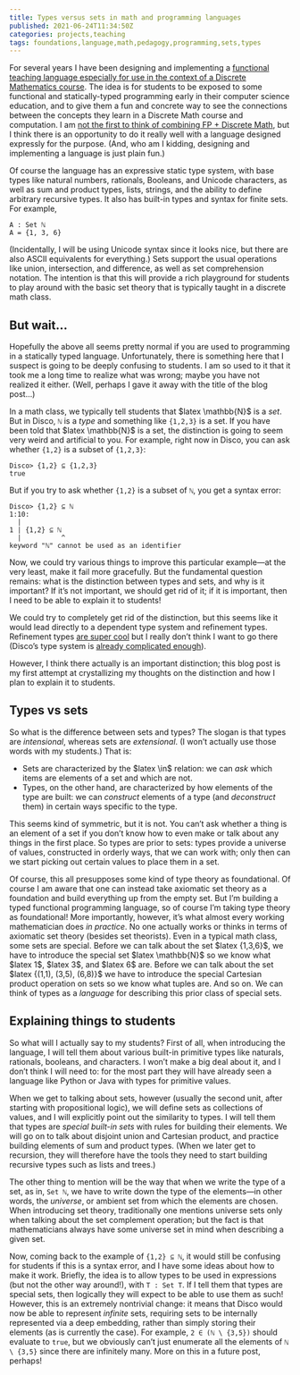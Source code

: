 ```yaml
---
title: Types versus sets in math and programming languages
published: 2021-06-24T11:34:50Z
categories: projects,teaching
tags: foundations,language,math,pedagogy,programming,sets,types
---
```


<p>For several years I have been designing and implementing a <a href="https://github.com/disco-lang/disco/">functional teaching language especially for use in the context of a Discrete Mathematics course</a>. The idea is for students to be exposed to some functional and statically-typed programming early in their computer science education, and to give them a fun and concrete way to see the connections between the concepts they learn in a Discrete Math course and computation. I am <a href="https://cs.wheaton.edu/~tvandrun/dmfp/">not the first to think of combining FP + Discrete Math</a>, but I think there is an opportunity to do it really well with a language designed expressly for the purpose. (And, who am I kidding, designing and implementing a language is just plain fun.)</p>
<p>Of course the language has an expressive static type system, with base types like natural numbers, rationals, Booleans, and Unicode characters, as well as sum and product types, lists, strings, and the ability to define arbitrary recursive types. It also has built-in types and syntax for finite sets. For example,</p>
<pre><code>A : Set ℕ
A = {1, 3, 6}</code></pre>
<p>(Incidentally, I will be using Unicode syntax since it looks nice, but there are also ASCII equivalents for everything.) Sets support the usual operations like union, intersection, and difference, as well as set comprehension notation. The intention is that this will provide a rich playground for students to play around with the basic set theory that is typically taught in a discrete math class.</p>
<h2 id="but-wait">But wait…</h2>
<p>Hopefully the above all seems pretty normal if you are used to programming in a statically typed language. Unfortunately, there is something here that I suspect is going to be deeply confusing to students. I am so used to it that it took me a long time to realize what was wrong; maybe you have not realized it either. (Well, perhaps I gave it away with the title of the blog post…)</p>
<p>In a math class, we typically tell students that $latex \mathbb{N}$ is a <em>set</em>. But in Disco, <code>ℕ</code> is a <em>type</em> and something like <code>{1,2,3}</code> is a set. If you have been told that $latex \mathbb{N}$ is a set, the distinction is going to seem very weird and artificial to you. For example, right now in Disco, you can ask whether <code>{1,2}</code> is a subset of <code>{1,2,3}</code>:</p>
<pre><code>Disco&gt; {1,2} ⊆ {1,2,3}
true</code></pre>
<p>But if you try to ask whether <code>{1,2}</code> is a subset of <code>ℕ</code>, you get a syntax error:</p>
<pre><code>Disco&gt; {1,2} ⊆ ℕ
1:10:
  |
1 | {1,2} ⊆ ℕ
  |          ^
keyword "ℕ" cannot be used as an identifier</code></pre>
<p>Now, we could try various things to improve this particular example—at the very least, make it fail more gracefully. But the fundamental question remains: what is the distinction between types and sets, and why is it important? If it’s not important, we should get rid of it; if it is important, then I need to be able to explain it to students!</p>
<p>We could try to completely get rid of the distinction, but this seems like it would lead directly to a dependent type system and refinement types. Refinement types <a href="https://ucsd-progsys.github.io/liquidhaskell-blog/">are super cool</a> but I really don’t think I want to go there (Disco’s type system is <a href="https://github.com/disco-lang/disco/issues/207">already complicated enough</a>).</p>
<p>However, I think there actually is an important distinction; this blog post is my first attempt at crystallizing my thoughts on the distinction and how I plan to explain it to students.</p>
<h2 id="types-vs-sets">Types vs sets</h2>
<p>So what is the difference between sets and types? The slogan is that types are <em>intensional</em>, whereas sets are <em>extensional</em>. (I won’t actually use those words with my students.) That is:</p>
<ul>
<li>Sets are characterized by the $latex \in$ relation: we can <em>ask</em> which items are elements of a set and which are not.</li>
<li>Types, on the other hand, are characterized by how elements of the type are built: we can <em>construct</em> elements of a type (and <em>deconstruct</em> them) in certain ways specific to the type.</li>
</ul>
<p>This seems kind of symmetric, but it is not. You can’t ask whether a thing is an element of a set if you don’t know how to even make or talk about any things in the first place. So types are prior to sets: types provide a universe of values, constructed in orderly ways, that we can work with; only then can we start picking out certain values to place them in a set.</p>
<p>Of course, this all presupposes some kind of type theory as foundational. Of course I am aware that one can instead take axiomatic set theory as a foundation and build everything up from the empty set. But I’m building a typed functional programming language, so of course I’m taking type theory as foundational! More importantly, however, it’s what almost every working mathematician does <em>in practice</em>. No one actually works or thinks in terms of axiomatic set theory (besides set theorists). Even in a typical math class, some sets are special. Before we can talk about the set $latex {1,3,6}$, we have to introduce the special set $latex \mathbb{N}$ so we know what $latex 1$, $latex 3$, and $latex 6$ are. Before we can talk about the set $latex {(1,1), (3,5), (6,8)}$ we have to introduce the special Cartesian product operation on sets so we know what tuples are. And so on. We can think of types as a <em>language</em> for describing this prior class of special sets.</p>
<h2 id="explaining-things-to-students">Explaining things to students</h2>
<p>So what will I actually say to my students? First of all, when introducing the language, I will tell them about various built-in primitive types like naturals, rationals, booleans, and characters. I won’t make a big deal about it, and I don’t think I will need to: for the most part they will have already seen a language like Python or Java with types for primitive values.</p>
<p>When we get to talking about sets, however (usually the second unit, after starting with propositional logic), we will define sets as collections of values, and I will explicitly point out the similarity to types. I will tell them that types are <em>special built-in sets</em> with rules for building their elements. We will go on to talk about disjoint union and Cartesian product, and practice building elements of sum and product types. (When we later get to recursion, they will therefore have the tools they need to start building recursive types such as lists and trees.)</p>
<p>The other thing to mention will be the way that when we write the type of a set, as in, <code>Set ℕ</code>, we have to write down the type of the elements—in other words, the <em>universe</em>, or ambient set from which the elements are chosen. When introducing set theory, traditionally one mentions universe sets only when talking about the set complement operation; but the fact is that mathematicians always have some universe set in mind when describing a given set.</p>
<p>Now, coming back to the example of <code>{1,2} ⊆ ℕ</code>, it would still be confusing for students if this is a syntax error, and I have some ideas about how to make it work. Briefly, the idea is to allow types to be used in expressions (but not the other way around!), with <code>T : Set T</code>. If I tell them that types are special sets, then logically they will expect to be able to use them as such! However, this is an extremely nontrivial change: it means that Disco would now be able to represent <em>infinite</em> sets, requiring sets to be internally represented via a deep embedding, rather than simply storing their elements (as is currently the case). For example, <code>2 ∈ (ℕ \ {3,5})</code> should evaluate to <code>true</code>, but we obviously can’t just enumerate all the elements of <code>ℕ \ {3,5}</code> since there are infinitely many. More on this in a future post, perhaps!</p>

